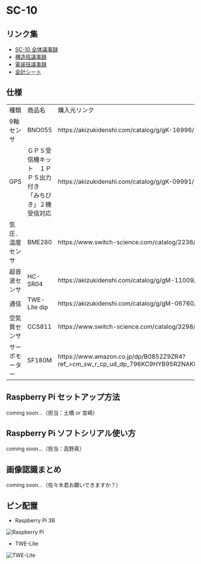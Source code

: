 # SC-10
## リンク集
- [SC-10 全体議事録](https://docs.google.com/document/d/1omJv3-G53QQhIMKfowVk7e65B6BSIAqXMu1nXZjD6hc/edit)
- [構造班議事録](https://docs.google.com/document/d/1dUNLgnagP7UcUEBuSQTaFuIYSMlyMas03L2opLKp5go/edit)
- [電装班議事録](https://docs.google.com/document/d/1Y7DEvbpZ9DoRgqgOD5M4f_ljMeG6zpjPnzOObKJcrcc/edit?pli=1)
- [会計シート](https://docs.google.com/spreadsheets/d/1c_H02MdM6czNDfDs1xQuezBuoZI_cPhWze7ftNqSkN4/edit#gid=0)

## 仕様
<table>
  <tr>
    <td width="20%">種類</td>
    <td width="40%">商品名</td>
    <td width="40%">購入元リンク</td>
  <tr>
    <td>9軸センサ</td>
    <td>BNO055</td>
    <td>https://akizukidenshi.com/catalog/g/gK-16996/</td>
  </tr>
  <tr>
    <td>GPS</td>
    <td>ＧＰＳ受信機キット　１ＰＰＳ出力付き　<br>「みちびき」２機受信対応</td>
    <td>https://akizukidenshi.com/catalog/g/gK-09991/</td>
  </tr>
  <tr>
    <td>気圧．温度センサ</td>
    <td>BME280</td>
    <td>https://www.switch-science.com/catalog/2236/</td>
  </tr>
  <tr>
    <td>超音波センサ</td>
    <td>HC-SR04</td>
    <td>https://akizukidenshi.com/catalog/g/gM-11009/</td>
  </tr>
  <tr>
    <td>通信</td>
    <td>TWE-Lite dip</td>
    <td>https://akizukidenshi.com/catalog/g/gM-06760/</td>
  </tr>
  <tr>
    <td>空気質センサ</td>
    <td>CCS811</td>
    <td>https://www.switch-science.com/catalog/3298/</td>
  </tr>
  <tr>
    <td>サーボモーター</td>
    <td>SF180M</td>
    <td>https://www.amazon.co.jp/dp/B0852Z9ZR4?ref_=cm_sw_r_cp_ud_dp_796KC9HYB95R2NAKP0CZ</td>
  </tr>
</table>

## Raspberry Pi セットアップ方法
coming soon...（担当：土橋 or 宮崎）

## Raspberry Pi ソフトシリアル使い方
coming soon...（担当：高野真）

## 画像認識まとめ
coming soon...（佐々木君お願いできますか？）

## ピン配置
- Raspberry Pi 3B
<img src="https://www.bigmessowires.com/wp-content/uploads/2018/05/Raspberry-GPIO.jpg" alt="Raspberry Pi" title="Raspberry Pi ピン配置">

- TWE-Lite
<img src="https://cdn-ak.f.st-hatena.com/images/fotolife/n/nobita_RX7/20190803/20190803032714.jpg" alt="TWE-Lite" title="TWE-Lite ピン配置">

